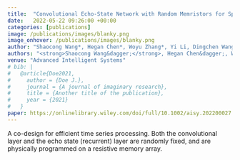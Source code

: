 ```yaml
---
title:  "Convolutional Echo‐State Network with Random Memristors for Spatiotemporal Signal Classification"
date:   2022-05-22 09:26:00 +00:00
categories: [publications]
image: /publications/images/blanky.png
image_onhover: /publications/images/blanky.png
author: "Shaocong Wang*, Hegan Chen*, Woyu Zhang*, Yi Li, Dingchen Wang, Shuhui Shi, Yaping Zhao, Kam Chi Loong, Xi Chen, Yujiao Dong, Yi Zhang, Yang Jiang, Chaudhry Furqan, Jia Chen, Qing Wang, Xiaoxin Xu, Guangyi Wang, Hongyu Yu, Dashan Shang, Zhongrui Wang"
authors: "<strong>Shaocong Wang&dagger;</strong>, Hegan Chen&dagger;, Woyu Zhang&dagger;, Yi Li, Dingchen Wang, Shuhui Shi, Yaping Zhao, Kam Chi Loong, Xi Chen, Yujiao Dong, Yi Zhang, Yang Jiang, Chaudhry Furqan, Jia Chen, Qing Wang, Xiaoxin Xu, Guangyi Wang, Hongyu Yu, Dashan Shang*, Zhongrui Wang*"
venue: "Advanced Intelligent Systems"
# bib: |
#   @article{Doe2021,
#     author = {Doe J.},
#     journal = {A journal of imaginary research},
#     title = {Another title of the publication},
#     year = {2021}
#   }
paper: https://onlinelibrary.wiley.com/doi/full/10.1002/aisy.202200027
---
```

A co-design for efficient time series processing. Both the convolutional layer and the echo state (recurrent) layer are randomly fixed, and are physically programmed on a resistive memory array.